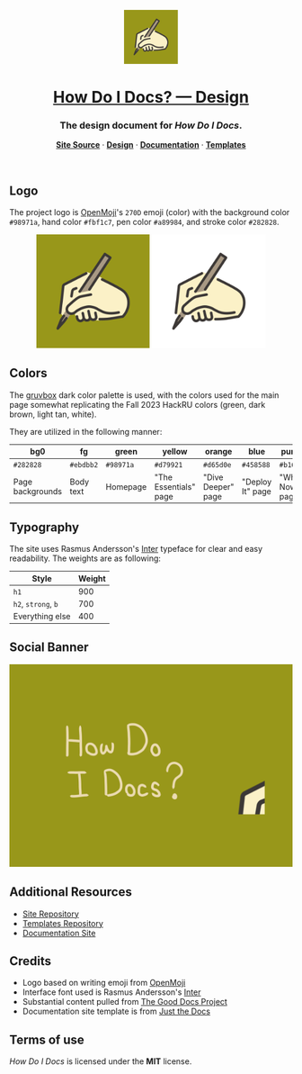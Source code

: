 <p align="center">
  <a href="https://howdoidocs.tech">
    <img src="https://github.com/how-do-i-docs/design/raw/main/assets/howdoidocs-logo-bg.svg" height="96">
    <h1 align="center">How Do I Docs? — Design</h1>
  </a>
</p>

<h3 align="center">
   The design document for <i>How Do I Docs</i>.
</h3>

<p align="center">
    <a href="https://github.com/how-do-i-docs/site"><strong>Site Source</strong></a>  ·
    <a href="https://github.com/how-do-i-docs/design"><strong>Design</strong></a>  ·
  <a href="https://docs.howdoidocs.tech"><strong>Documentation</strong></a> ·
  <a href="https://github.com/how-do-i-docs/doc-templates"><strong>Templates</strong></a>
</p>
<br/>

## Logo

The project logo is [OpenMoji](https://openmoji.)'s `270D` emoji (color) with the background color `#98971a`, hand color `#fbf1c7`, pen color `#a89984`, and stroke color `#282828`.

<p align="center">
  <img src="https://github.com/how-do-i-docs/design/raw/main/assets/howdoidocs-logo-bg.svg" width="40%" />
  <img src="https://github.com/how-do-i-docs/design/raw/main/assets/howdoidocs-logo-nobg.svg" width="40%" /> 
</p>

## Colors

The [gruvbox](https://github.com/morhetz/gruvbox) dark color palette is used, with the colors used for the main page somewhat replicating the Fall 2023 HackRU colors (green, dark brown, light tan, white).

They are utilized in the following manner:

| bg0              | fg        | green     | yellow                | orange             | blue             | purple          |
|------------------|-----------|-----------|-----------------------|--------------------|------------------|-----------------|
| `#282828`        | `#ebdbb2` | `#98971a` | `#d79921`             | `#d65d0e`          | `#458588`        | `#b16286`       |
| Page backgrounds | Body text | Homepage  | "The Essentials" page | "Dive Deeper" page | "Deploy It" page | "What Now" page |

## Typography

The site uses Rasmus Andersson's [Inter](https://rsms.me/inter/) typeface for clear and easy readability. The weights are as following:

| Style               | Weight |
| ------------------- | ------ |
| `h1`                | 900    |
| `h2`, `strong`, `b` | 700    |
| Everything else     | 400    |

## Social Banner

<p align=center>
  <img src="https://github.com/how-do-i-docs/design/raw/main/assets/howdoidocs-social.svg">
</p>

## Additional Resources
 
- [Site Repository](https://github.com/how-do-i-docs/site)
- [Templates Repository](https://github.com/how-do-i-docs/doc-templates)
- [Documentation Site](https://docs.howdoidocs.tech)

## Credits

- Logo based on writing emoji from [OpenMoji](https://openmoji.org)
- Interface font used is Rasmus Andersson's [Inter](https://rsms.me/inter/)
- Substantial content pulled from [The Good Docs Project](https://thegooddocsproject.dev)
- Documentation site template is from [Just the Docs](https://github.com/just-the-docs/just-the-docs)

## Terms of use

*How Do I Docs* is licensed under the **MIT** license.
